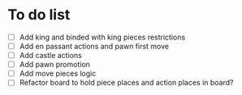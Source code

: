 # To do list

- [ ] Add king and binded with king pieces restrictions
- [ ] Add en passant actions and pawn first move
- [ ] Add castle actions
- [ ] Add pawn promotion
- [ ] Add move pieces logic
- [ ] Refactor board to hold piece places and action places in board?
